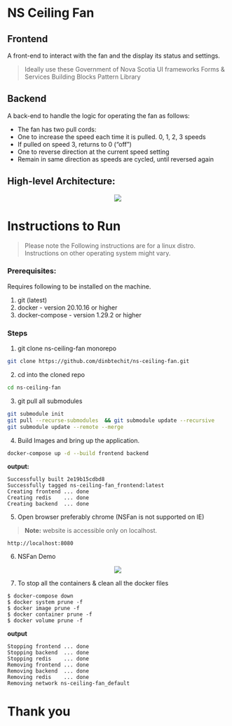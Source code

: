 # NS Ceiling Fan

## Frontend
A front-end to interact with the fan and the display its status and settings.
> Ideally use these Government of Nova Scotia UI frameworks
Forms & Services Building Blocks
Pattern Library

## Backend
A back-end to handle the logic for operating the fan as follows:
- The fan has two pull cords:
- One to increase the speed each time it is pulled.
0, 1, 2, 3 speeds
- If pulled on speed 3, returns to 0 (“off”)
- One to reverse direction at the current speed setting
- Remain in same direction as speeds are cycled, until reversed again


## High-level Architecture:

<p align="center">
 <img src="https://user-images.githubusercontent.com/17984781/171744000-6ba9ab0e-0a7c-4d51-95fa-bfb3784158df.png"/>
</p>


# Instructions to Run
> Please note the Following instructions are for a linux distro.
> Instructions on other operating system might vary.

### Prerequisites:

Requires following to be installed on the machine.
1. git (latest)
2. docker - version 20.10.16 or higher
3. docker-compose - version 1.29.2 or higher

### Steps

1. git clone ns-ceiling-fan monorepo
```bash
git clone https://github.com/dinbtechit/ns-ceiling-fan.git
```
2. cd into the cloned repo
```bash
cd ns-ceiling-fan
```
3. git pull all submodules
```bash
git submodule init
git pull --recurse-submodules  && git submodule update --recursive
git submodule update --remote --merge
```
4. Build Images and bring up the application.
```bash
docker-compose up -d --build frontend backend
```
**output:**
```
Successfully built 2e19b15cdbd8
Successfully tagged ns-ceiling-fan_frontend:latest
Creating frontend ... done
Creating redis    ... done
Creating backend  ... done
```

5. Open browser preferably chrome (NSFan is not supported on IE)

> **Note:** website is accessible only on localhost.
```
http://localhost:8080
```

6. NSFan Demo

<p align="center">
 <img src="https://user-images.githubusercontent.com/17984781/171552948-8104601a-1563-4952-9ce8-852e07f2d402.gif"/>
</p>


7. To stop all the containers & clean all the docker files
```
$ docker-compose down
$ docker system prune -f
$ docker image prune -f
$ docker container prune -f
$ docker volume prune -f
```
**output**
```                          
Stopping frontend ... done
Stopping backend  ... done
Stopping redis    ... done
Removing frontend ... done
Removing backend  ... done
Removing redis    ... done
Removing network ns-ceiling-fan_default
```

# Thank you
